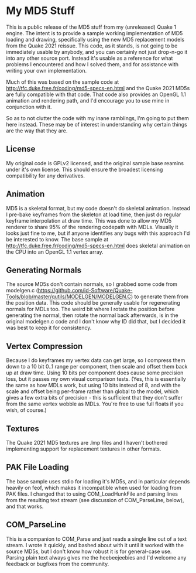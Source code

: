 # My MD5 Stuff

This is a public release of the MD5 stuff from my (unreleased) Quake 1 engine.  The intent is to provide a sample working implementation of MD5 loading and drawing, specifically using the new MD5 replacement models from the Quake 2021 reissue.  This code, as it stands, is not going to be immediately usable by anybody, and you can certainly not just drop-n-go it into any other source port.  Instead it's usable as a reference for what problems I encountered and how I solved them, and for assistance with writing your own implementation.

Much of this was based on the sample code at http://tfc.duke.free.fr/coding/md5-specs-en.html and the Quake 2021 MD5s are fully compatible with that code.  That code also provides an OpenGL 1.1 animation and rendering path, and I'd encourage you to use mine in conjunction with it.

So as to not clutter the code with my inane ramblings, I'm going to put them here instead.  These may be of interest in understanding why certain things are the way that they are.

## License

My original code is GPLv2 licensed, and the original sample base reamins under it's own license.  This should ensure the broadest licensing compatibility for any derivatives.

## Animation

MD5 is a skeletal format, but my code doesn't do skeletal animation.  Instead I pre-bake keyframes from the skeleton at load time, then just do regular keyframe interpolation at draw time.  This was done to allow my MD5 renderer to share 95% of the rendering codepath with MDLs.  Visually it looks just fine to me, but if anyone identifies any bugs with this approach I'd be interested to know.  The base sample at http://tfc.duke.free.fr/coding/md5-specs-en.html does skeletal animation on the CPU into an OpenGL 1.1 vertex array.

## Generating Normals

The source MD5s don't contain normals, so I grabbed some code from modelgen.c (https://github.com/id-Software/Quake-Tools/blob/master/qutils/MODELGEN/MODELGEN.C) to generate them from the position data.  This code should be generally usable for regenerating normals for MDLs too.  The weird bit where I rotate the position before generating the normal, then rotate the normal back afterwards, is in the original modelgen.c code and I don't know why ID did that, but I decided it was best to keep it for consistency.

## Vertex Compression

Because I do keyframes my vertex data can get large, so I compress them down to a 10 bit 0..1 range per component, then scale and offset them back up at draw time.  Using 10 bits per component does cause some precision loss, but it passes my own visual comparison tests.  (Yes, this is essentially the same as how MDLs work, but using 10 bits instead of 8, and with the scale and offset being per-frame rather than global to the model, which gives a few extra bits of precision - this is sufficient that they don't suffer from the same vertex wobble as MDLs.  You're free to use full floats if you wish, of course.)

## Textures

The Quake 2021 MD5 textures are .lmp files and I haven't bothered implementing support for replacement textures in other formats.  

## PAK File Loading

The base sample uses stdio for loading it's MD5s, and in particular depends heavily on feof, which makes it incompatible when used for loading from PAK files.  I changed that to using COM_LoadHunkFile and parsing lines from the resulting text stream (see discussion of COM_ParseLine, below), and that works.

## COM_ParseLine

This is a companion to COM_Parse and just reads a single line out of a text stream.  I wrote it quickly, and bashed about with it until it worked with the source MD5s, but I don't know how robust it is for general-case use.  Parsing plain text always gives me the heebeejeebies and I'd welcome any feedback or bugfixes from the community.
